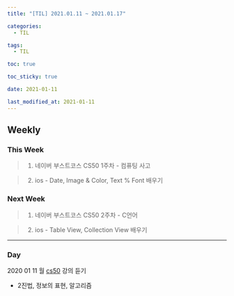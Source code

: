 ```yaml
---
title: "[TIL] 2021.01.11 ~ 2021.01.17"

categories:
  - TIL

tags:
  - TIL

toc: true

toc_sticky: true

date: 2021-01-11

last_modified_at: 2021-01-11
---
```


## Weekly

### This Week

> 1. 네이버 부스트코스 CS50 1주차 - 컴퓨팅 사고

> 2. ios - Date, Image & Color, Text % Font 배우기

### Next Week

> 1. 네이버 부스트코스 CS50 2주차 - C언어

> 2. ios - Table View, Collection View 배우기

---

### Day

2020 01 11 월
[cs50](https://www.boostcourse.org/cs112/joinLectures/43415) 강의 듣기

- 2진법, 정보의 표현, 알고리즘
